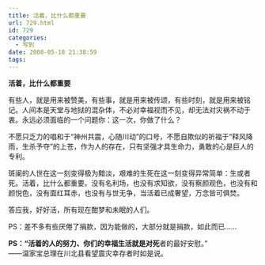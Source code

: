 ```yaml
---
title: 活着，比什么都重要
url: 729.html
id: 729
categories:
  - 写到
date: 2008-05-18 21:38:59
tags:
---
```


**活着，比什么都重要**

  
有些人，就是用来被赞美，有些事，就是用来被传颂，有些时刻，就是用来被铭记。人间本是天堂与地狱的混杂体，不必对幸福视而不见，却无法对灾祸不动于衷。永远必须面临的一个问题你：这一次，你做了什么？  
  
不愿只乏力的唱和于“神州共震，心随川动”的口号，不愿自欺似的祈福于“释风降雨，生杀予夺”的上苍，作为人的存在，只有坚强才具生命力，勇敢的心是巨人的专利。  
  
斑阑的人世在这一刻变得极为黯淡，艰难的生死在这一刻变得异常简单：生或者死。活着，比什么都重要。没有名利场，也没有求知欲，没有察颜观色，也没有和颜悦色，没有面红耳赤，也没有与世无争，当活着已成奢望，万念皆可俱焚。  
  
答应我，好好活，所有现在酣梦和未眠的人们。  
  
PS：差不多有些厌倦了捐款，因为能做的，大部分就是捐款，如此而已……  
  
**PS：“活着的人的努力、你们的幸福生活就是对死**者的最好安慰。”  
——温家宝总理在川北县看望震灾幸存者时如是说。